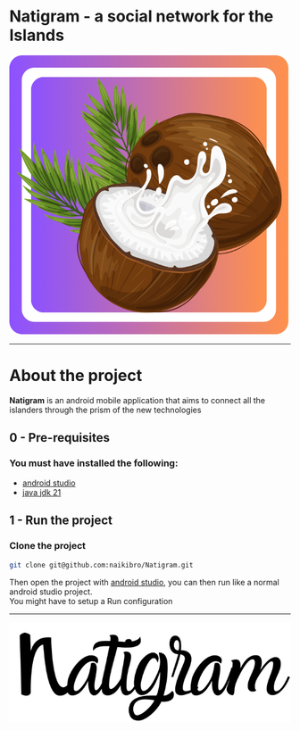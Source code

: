 # Natigram - a social network for the Islands

![logo](docs/logo_natigram.png)

***
# About the project

**Natigram** is an android mobile application that aims to connect all the islanders through the prism of the new technologies

## 0 - Pre-requisites
### You must have installed the following:
- [android studio](https://developer.android.com/studio)
- [java jdk 21](https://openjdk.org/)

## 1 - Run the project

### Clone the project
```sh
git clone git@github.com:naikibro/Natigram.git
```

Then open the project with [android studio](https://developer.android.com/studio), you can then run like a normal android studio project.  
You might have to setup a Run configuration

***

![logo](docs/natigram_text.png)
